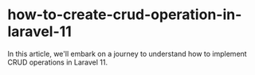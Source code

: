 # how-to-create-crud-operation-in-laravel-11
In this article, we'll embark on a journey to understand how to implement CRUD operations in Laravel 11.
